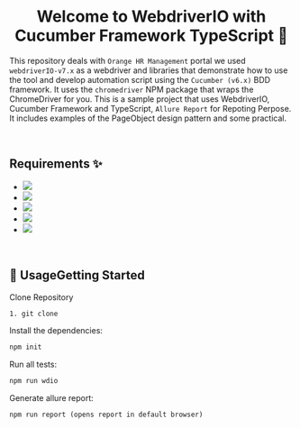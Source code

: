 <h1 align="center">Welcome to WebdriverIO with Cucumber Framework TypeScript 👋</h1>



This repository deals with `Orange HR Management` portal we used `webdriverIO-v7.x` as a webdriver and libraries that demonstrate how to use the tool and develop automation script using the `Cucumber (v6.x)` BDD framework. It uses the `chromedriver` NPM package that wraps the ChromeDriver for you. This is a sample project that uses WebdriverIO, Cucumber Framework and TypeScript, `Allure Report` for Repoting Perpose. It includes examples of the PageObject  design pattern and some practical.

<br>

## Requirements ✨


-   <a href="https://www.npmjs.com/package/readme-md-generator">
     <img src="https://img.shields.io/badge/-NPM Js V16.14.x-red?logo=npmJs&logoColor=black"/>
     </a>

-   <a href="https://cucumber.io/">
     <img src="https://img.shields.io/badge/-Cucumber V7.16.6-brightgreen?logo=cucumber&logoColor=white"/>
     </a>

-  <a href="https://www.typescriptlang.org/download">
    <img src="https://img.shields.io/badge/-TypeScript V4.5.2-%233178C6?logo=Typescript&logoColor=black" />
    </a>

-  <a href="https://webdriver.io/">    
    <img src="https://img.shields.io/badge/WebDriverIO V7.16.10-EA5906.svg?logo=WebdriverIO&logoColor=orange" />
    </a>

-  <a href="https://chromedriver.chromium.org/downloads">
    <img src="https://img.shields.io/badge/-CHROME%20BROWSER-yellow?logo=chrome&logoColor=brightblack">
    </a>

<br>


## 🚀 UsageGetting Started
Clone Repository
```bash
1. git clone 
```

Install the dependencies:
```bash
npm init
```

Run all tests:
```bash
npm run wdio
```
Generate allure report:
```
npm run report (opens report in default browser)
```